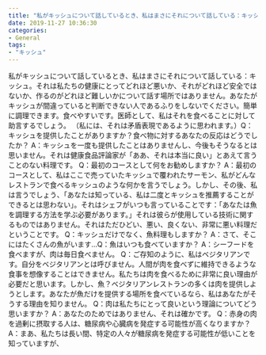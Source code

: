 ```yaml
---
title: "私がキッシュについて話しているとき、私はまさにそれについて話している：キッシュ。"
date: 2019-11-27 10:36:30
categories:
- General
tags:
- "キッシュ"
---
```


私がキッシュについて話しているとき、私はまさにそれについて話している：キッシュ。それは私たちの健康にとってどれほど悪いか、それがどれほど安全ではないか、作るのがどれほど難しいかについて話す場所ではありません。あなたがキッシュが間違っていると判断できない人であるふりをしないでください。簡単に調理できます。食べやすいです。医師として、私はそれを食べることに対して助言するでしょう。 （私には、それは矛盾表現であるように思われます。）Q：キッシュを提供したことがありますか？食べ物に対するあなたの反応はどうでしたか？ A：キッシュを一度も提供したことはありませんし、今後もそうなるとは思いません。それは健康食品評論家が「ああ、それは本当に良い」とあえて言うことのない料理です。 Q：最初のコースとして何をお勧めしますか？ A：最初のコースとして、私はここで売っていたキッシュで覆われたサーモン、私がどんなレストランで食べるキッシュのような何かを言うでしょう。しかし、その後、私は言うでしょう、「あなたは知っている、私は二度とキッシュを推薦することができるとは思わない」。それはシェフがいつも言っていることです：「あなたは魚を調理する方法を学ぶ必要があります。」それは彼らが使用している技術に関するものではありません。それはただひどい、悪い、良くない、非常に悪い料理だということです。 Q：キッシュだけでなく、魚料理もしますか？ A：さて、そこにはたくさんの魚がいます…Q：魚はいつも食べていますか？ A：シーフードを食べますが、肉は毎日食べません。 Q：ご存知のように、私はベジタリアンです。自分をベジタリアンとは呼びません。人間が肉を食べずに維持できるような食事を想像することはできません。私たちは肉を食べるために非常に良い理由が必要だと思います。しかし、魚？ベジタリアンレストランの多くは肉を提供しようとします。あなたが魚だけを提供する場所を食べているなら、私はあなたがそうする理由を知りません。 Q：肉は私たちにとって良いという理論についてどう思いますか？ A：あなたのためではありません、それは確かです。 Q：赤身の肉を過剰に摂取する人は、糖尿病や心臓病を発症する可能性が高くなりますか？ A：まあ、私たちは長い間、特定の人々が糖尿病を発症する可能性が低いことを知っていますが、
